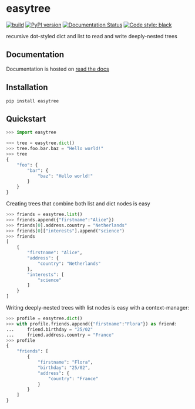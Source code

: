 # easytree

[![build](https://github.com/dschenck/easytree/workflows/easytree/badge.svg)](https://github.com/dschenck/easytree/actions)
[![PyPI version](https://badge.fury.io/py/easytree.svg)](https://badge.fury.io/py/easytree) 
[![Documentation Status](https://readthedocs.org/projects/easytree/badge/?version=latest)](https://easytree.readthedocs.io/en/latest/?badge=latest) 
[![Code style: black](https://img.shields.io/badge/code%20style-black-000000.svg)](https://github.com/psf/black)

recursive dot-styled dict and list to read and write deeply-nested trees

## Documentation
Documentation is hosted on [read the docs](https://easytree.readthedocs.io/en/latest/)

## Installation
```
pip install easytree
```

## Quickstart 
```python
>>> import easytree

>>> tree = easytree.dict()
>>> tree.foo.bar.baz = "Hello world!"
>>> tree 
{
    "foo": {
        "bar": {
            "baz": "Hello world!"
        }
    }
}
```

Creating trees that combine both list and dict nodes is easy
```python
>>> friends = easytree.list()
>>> friends.append({"firstname":"Alice"})
>>> friends[0].address.country = "Netherlands"
>>> friends[0]["interests"].append("science")
>>> friends
[
    {
        "firstname": "Alice",
        "address": {
            "country": "Netherlands"
        },
        "interests": [
            "science"
        ]
    }
]
```

Writing deeply-nested trees with list nodes is easy with a context-manager:
```python
>>> profile = easytree.dict()
>>> with profile.friends.append({"firstname":"Flora"}) as friend: 
...     friend.birthday = "25/02"
...     friend.address.country = "France"
>>> profile
{
    "friends": [
        {
            "firstname": "Flora",
            "birthday": "25/02",
            "address": {
                "country": "France"
            }
        }
    ]
}
```